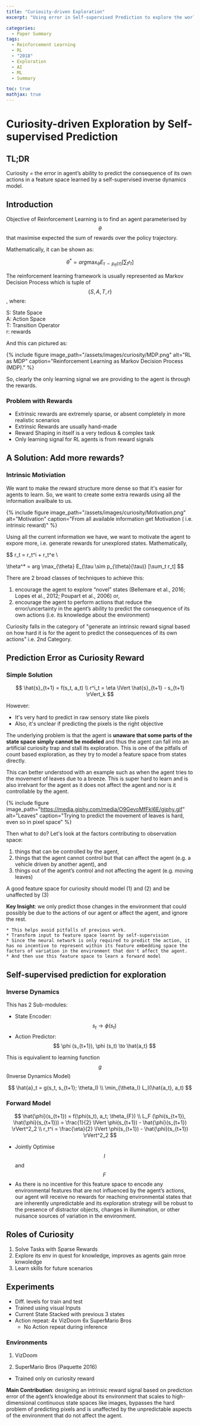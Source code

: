 ```yaml
---
title: "Curiosity-driven Exploration"
excerpt: "Using error in Self-supervised Prediction to explore the world."

categories:
  - Paper Summary
tags:
  - Reinforcement Learning
  - RL
  - "2018"
  - Exploration
  - AI
  - ML
  - Summary

toc: true
mathjax: true
---
```


# Curiosity-driven Exploration by Self-supervised Prediction

## TL;DR
Curiosity = the error in agent’s ability to predict the consequence of its own actions in a feature space learned by a self-supervised inverse dynamics model.

## Introduction

Objective of Reinforcement Learning is to find an agent parameterised by $$\theta $$ that maximise expected the sum of rewards over the policy trajectory.

Mathematically, it can be shown as:

$$
\theta^* = arg \max_{\theta}  E_{\tau \sim p_{\theta}(\tau)}  [\sum_t r_t] 
$$


The reinforcement learning framework is usually represented as Markov Decision Process which is tuple of $$ \{S,A,T,r\} $$, where: <br>


S: State Space  
A: Action Space  
T: Transition Operator  
r: rewards  

And this can pictured as:  

{% include figure image_path="/assets/images/curiosity/MDP.png" alt="RL as MDP" caption="Reinforcement Learning as Markov Decision Process (MDP)." %}

So, clearly the only learning signal we are providing to the agent is through the rewards.

### Problem with Rewards
* Extrinsic rewards are extremely sparse, or absent completely in more realistic scenarios
* Extrinsic Rewards are usually hand-made
* Reward Shaping in itself is a very tedious & complex task
* Only learning signal for RL agents is from reward signals

## A Solution: Add more rewards?
### Intrinsic Motiviation
We want to make the reward structure more dense so that it's easier for agents to learn. So, we want to create some extra rewards using all the information availbale to us.

{% include figure image_path="/assets/images/curiosity/Motivation.png" alt="Motivation" caption="From all available information get Motivation ( i.e. intrinsic reward)" %}

Using all the current information we have, we want to motivate the agent to expore more, i.e. generate rewards for unexplored states. Mathematically,

$$
r_t = r_t^i + r_t^e \\

\theta^* = arg \max_{\theta}  E_{\tau \sim p_{\theta}(\tau)}  [\sum_t r_t]
$$


There are 2 broad classes of techniques to achieve this: 
1. encourage the agent to explore “novel” states (Bellemare et al., 2016; Lopes et al., 2012; Poupart et al., 2006) or, 
2.  encourage the agent to perform actions that reduce the error/uncertainty in the agent’s ability to predict the consequence of its own actions (i.e. its knowledge about the environment)


Curiosity falls in the category of "generate an intrinsic reward signal based on how hard it is for the agent to predict the consequences of its own actions" i.e. 2nd Category.

## Prediction Error as Curiosity Reward

### Simple Solution

$$
\hat{s}_{t+1} = f(s_t, a_t)  \\
r^i_t = \eta \lVert \hat{s}_{t+1} - s_{t+1} \rVert_k 
$$

However:  
* It's very hard to predict in raw sensory state like pixels
* Also, it's unclear if predicting the pixels is the right objective

The underlying problem is that the agent is **unaware that some parts of the state space simply cannot be modeled** and thus the agent can fall into an artificial curiosity trap and stall its exploration. This is one of the pitfalls of count based exploration, as they try to model a feature space from states directly.

This can better understood with an example such as when the agent tries to the movement of leaves due to a breeze. This is super hard to learn and is also irrelvant for the agent as it does not affect the agent and nor is it controllable by the agent.

{% include figure image_path="https://media.giphy.com/media/O9GevoMfFkl6E/giphy.gif" alt="Leaves" caption="Trying to predict the movement of leaves is hard, even so in pixel space" %}


Then what to do?
Let's look at the factors contributing to observation space:
1. things that can be controlled by the agent,
2. things that the agent cannot control but that can affect the agent (e.g. a vehicle driven by another agent), and
3. things out of the agent’s control and not affecting the agent (e.g. moving leaves)

A good feature space for curiosity should model (1) and (2) and be unaffected by (3)



**Key Insight**: we only predict those changes in the environment that could possibly be due to the actions of our agent or affect the agent, and ignore the rest.

	* This helps avoid pitfalls of previous work.
	* Transform input to feature space learnt by self-supervision
	* Since the neural network is only required to predict the action, it has no incentive to represent within its feature embedding space the factors of variation in the environment that don't affect the agent.
	* And then use this feature space to learn a forward model

## Self-supervised prediction for exploration

### Inverse Dynamics
This has 2 Sub-modules:
* State Encoder: $$ s_t \to \phi (s_t) $$
* Action Predictor: $$ \phi (s_{t+1}), \phi (s_t) \to \hat{a_t} $$

This is equivalient to learning function $$g $$ (Inverse Dynamics Model)

$$ 
\hat{a}_t = g(s_t, s_{t+1}; \theta_I) \\
\min_{\theta_I} L_I(\hat{a_t}, a_t) 
$$

### Forward Model

$$ 
\hat{\phi}(s_{t+1}) = f(\phi(s_t), a_t; \theta_{F}) \\
L_F (\phi(s_{t+1}), \hat{\phi}(s_{t+1})) = \frac{1}{2} \lVert \phi(s_{t+1}) - \hat{\phi}(s_{t+1}) \rVert^2_2 \\
r_t^i = \frac{\eta}{2} \lVert \phi(s_{t+1}) - \hat{\phi}(s_{t+1}) \rVert^2_2
$$

* Jointly Optimise $$I$$ and $$F$$  
* As there is no incentive for this feature space to encode any environmental features that are not influenced by the agent’s actions, our agent will receive no rewards for reaching environmental states that are inherently unpredictable and its exploration strategy will be robust to the presence of distractor objects, changes in illumination, or other nuisance sources of variation in the environment.

## Roles of Curiosity
1. Solve Tasks with Sparse Rewards
2. Explore its env in quest for knowledge, improves as agents gain mroe knwoledge
3. Learn skills for future scenarios

## Experiments
* Diff. levels for train and test
* Trained using visual Inputs
* Current State Stacked with previous 3 states
* Action repeat: 4x VizDoom 6x SuperMario Bros
	* No Action repeat during inference

### Environments
1. VizDoom

2. SuperMario Bros (Paquette 2016)
* Trained only on curiosity reward

**Main Contribution**: designing an intrinsic reward signal based on prediction error of the agent’s knowledge about its environment that scales to high-dimensional continuous state spaces like images, bypasses the hard problem of predicting pixels and is unaffected by the unpredictable aspects of the environment that do not affect the agent.